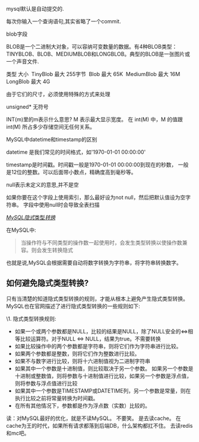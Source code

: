 mysql默认是自动提交的.

每次你输入一个查询语句,其实省略了一个commit.



blob字段

BLOB是一个二进制大对象，可以容纳可变数量的数据。有4种BLOB类型：TINYBLOB、BLOB、MEDIUMBLOB和LONGBLOB。典型的BLOB是一张图片或一个声音文件.

类型 大小 
TinyBlob 最大 255字节 
Blob 最大 65K 
MediumBlob 最大 16M 
LongBlob 最大 4G

由于它们的尺寸，必须使用特殊的方式来处理







unsigned* 无符号

INT(m)里的m表示什么意思?
M 表示最大显示宽度。 在 int(M) 中，M 的值跟 int(M) 所占多少存储空间无任何关系。



MySQL中datetime和timestamp的区别

datetime 是我们常见的时间格式，如'1970-01-01 00:00:00'

timestamp是时间戳。时间戳一般是1970-01-01 00:00:00到现在的秒数，
一般是12位的整数。可以后面带小数点，精确度高到毫秒等。



null表示未定义的意思,并不是空



如果你要在这个字段上使用索引，那么最好设为not null，然后把默认值设为空字符串。
字段中使用null时会导致全表扫描





[*MySQL隐式*类型*转换*](https://zhuanlan.zhihu.com/p/30955365)

在MySQL中:

> 当操作符与不同类型的操作数一起使用时，会发生类型转换以使操作数兼容。则会发生转换隐式

也就是说,MySQL会根据需要自动将数字转换为字符串，将字符串转换数字。



## 如何避免隐式类型转换?

只有当清楚的知道隐式类型转换的规则，才能从根本上避免产生隐式类型转换。MySQL也在官网描述了进行隐式类型转换的一些规则如下:

\1. 隐式类型转换规则:

- 如果一个或两个参数都是NULL，比较的结果是NULL，除了NULL安全的<=>相等比较运算符。对于NULL <=> NULL，结果为true。不需要转换
- 如果比较操作中的两个参数都是字符串，则将它们作为字符串进行比较。
- 如果两个参数都是整数，则将它们作为整数进行比较。
- 如果不与数字进行比较，则将十六进制值视为二进制字符串
- 如果其中一个参数是十进制值，则比较取决于另一个参数。 如果另一个参数是十进制或整数值，则将参数与十进制值进行比较，如果另一个参数是浮点值，则将参数与浮点值进行比较
- 如果其中一个参数是TIMESTAMP或DATETIME列，另一个参数是常量，则在执行比较之前将常量转换为时间戳。
- 在所有其他情况下，参数都是作为浮点数（实数）比较的。





读：对MySQL最好的优化，就是不读MySQL。
不要笑。
是去读cache。
在cache为王的时代，如果所有请求都落到后端DB，什么架构都扛不住。
去读redis和mc吧。